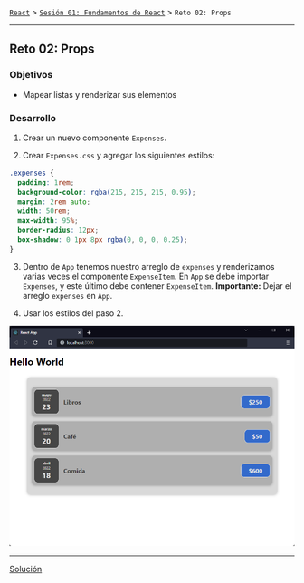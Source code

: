 [`React`](../../README.md) > [`Sesión 01: Fundamentos de React`](../Readme.md) > `Reto 02: Props`

---

## Reto 02: Props

### Objetivos

- Mapear listas y renderizar sus elementos

### Desarrollo

1. Crear un nuevo componente `Expenses`.

2. Crear `Expenses.css` y agregar los siguientes estilos:

```css
.expenses {
  padding: 1rem;
  background-color: rgba(215, 215, 215, 0.95);
  margin: 2rem auto;
  width: 50rem;
  max-width: 95%;
  border-radius: 12px;
  box-shadow: 0 1px 8px rgba(0, 0, 0, 0.25);
}
```

3. Dentro de `App` tenemos nuestro arreglo de `expenses` y renderizamos varias veces el componente `ExpenseItem`. En `App` se debe importar `Expenses`, y este último debe contener `ExpenseItem`. **Importante:** Dejar el arreglo `expenses` en `App`.

4. Usar los estilos del paso 2.

![Expenses](./assets/expenses.png)

---

[Solución](./Solucion/Readme.md)
